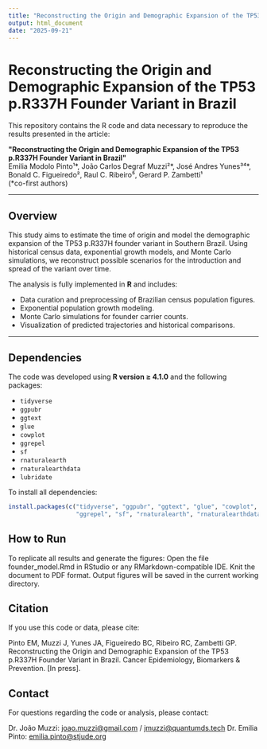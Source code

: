 ```yaml
---
title: "Reconstructing the Origin and Demographic Expansion of the TP53 p.R337H Founder Variant in Brazil"
output: html_document
date: "2025-09-21"
---
```


# Reconstructing the Origin and Demographic Expansion of the TP53 p.R337H Founder Variant in Brazil

This repository contains the R code and data necessary to reproduce the results presented in the article:

**"Reconstructing the Origin and Demographic Expansion of the TP53 p.R337H Founder Variant in Brazil"**  
Emilia Modolo Pinto¹*, João Carlos Degraf Muzzi²*, José Andres Yunes³⁴*, Bonald C. Figueiredo², Raul C. Ribeiro⁵, Gerard P. Zambetti¹  
(*co-first authors)

---

## Overview

This study aims to estimate the time of origin and model the demographic expansion of the TP53 p.R337H founder variant in Southern Brazil. Using historical census data, exponential growth models, and Monte Carlo simulations, we reconstruct possible scenarios for the introduction and spread of the variant over time.

The analysis is fully implemented in **R** and includes:

- Data curation and preprocessing of Brazilian census population figures.
- Exponential population growth modeling.
- Monte Carlo simulations for founder carrier counts.
- Visualization of predicted trajectories and historical comparisons.

---

## Dependencies

The code was developed using **R version ≥ 4.1.0** and the following packages:

- `tidyverse`
- `ggpubr`
- `ggtext`
- `glue`
- `cowplot`
- `ggrepel`
- `sf`
- `rnaturalearth`
- `rnaturalearthdata`
- `lubridate`

To install all dependencies:

```r
install.packages(c("tidyverse", "ggpubr", "ggtext", "glue", "cowplot",
                   "ggrepel", "sf", "rnaturalearth", "rnaturalearthdata", "lubridate"))
```                  

## How to Run

To replicate all results and generate the figures:
  Open the file founder_model.Rmd in RStudio or any RMarkdown-compatible IDE.
  Knit the document to PDF format.
  Output figures will be saved in the current working directory.  

## Citation

If you use this code or data, please cite:

Pinto EM, Muzzi J, Yunes JA, Figueiredo BC, Ribeiro RC, Zambetti GP.
Reconstructing the Origin and Demographic Expansion of the TP53 p.R337H Founder Variant in Brazil.
Cancer Epidemiology, Biomarkers & Prevention. [In press].

## Contact

For questions regarding the code or analysis, please contact:

Dr. João Muzzi: joao.muzzi@gmail.com / jmuzzi@quantumds.tech
Dr. Emilia Pinto: emilia.pinto@stjude.org

